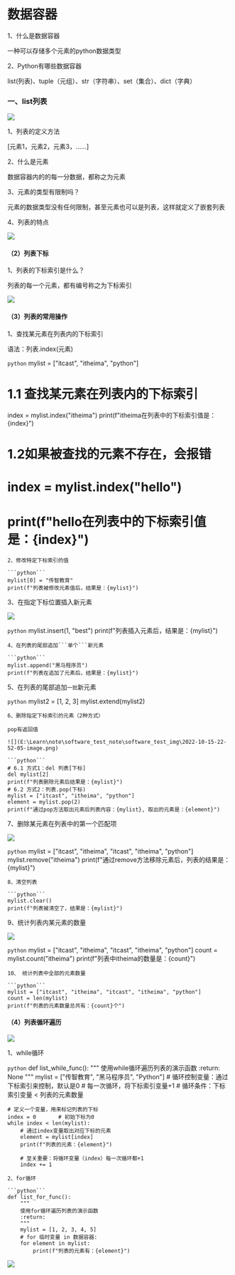 # 数据容器

1、什么是数据容器

一种可以存储多个元素的python数据类型

2、Python有哪些数据容器

list(列表)、tuple（元组）、str（字符串）、set（集合）、dict（字典）

### 一、list列表

![](E:\Learn\note\software_test_note\software_test_img\2022-10-15-23-41-49-image.png)

1、列表的定义方法

[元素1，元素2，元素3，......]

2、什么是元素

数据容器内的的每一分数据，都称之为元素

3、元素的类型有限制吗？

元素的数据类型没有任何限制，甚至元素也可以是列表，这样就定义了嵌套列表

4、列表的特点

![](E:\Learn\note\software_test_note\software_test_img\2022-10-15-23-43-58-image.png)

#### （2）列表下标

1、列表的下标索引是什么？

列表的每一个元素，都有编号称之为下标索引

![](E:\Learn\note\software_test_note\software_test_img\2022-10-15-22-40-08-image.png)   

#### （3）列表的常用操作

1、查找某元素在列表内的下标索引

语法：列表.index(元素)

```python```
mylist = ["itcast", "itheima", "python"]

# 1.1 查找某元素在列表内的下标索引

index = mylist.index("itheima")
print(f"itheima在列表中的下标索引值是：{index}")

# 1.2如果被查找的元素不存在，会报错

# index = mylist.index("hello")

# print(f"hello在列表中的下标索引值是：{index}")

```
2、修改特定下标索引的值

```python```
mylist[0] = "传智教育"
print(f"列表被修改元素值后，结果是：{mylist}")
```

3、在指定下标位置插入新元素

![](E:\Learn\note\software_test_note\software_test_img\2022-10-15-22-49-35-image.png)

```python```
mylist.insert(1, "best")
print(f"列表插入元素后，结果是：{mylist}")

```
4、在列表的尾部追加```单个```新元素

```python```
mylist.append("黑马程序员")
print(f"列表在追加了元素后，结果是：{mylist}")
```

5、在列表的尾部追加```一批```新元素

```python```
mylist2 = [1, 2, 3]
mylist.extend(mylist2)

```
6、删除指定下标索引的元素（2种方式）

pop有返回值

![](E:\Learn\note\software_test_note\software_test_img\2022-10-15-22-52-05-image.png)

```python```
# 6.1 方式1：del 列表[下标]
del mylist[2]
print(f"列表删除元素后结果是：{mylist}")
# 6.2 方式2：列表.pop(下标)
mylist = ["itcast", "itheima", "python"]
element = mylist.pop(2)
print(f"通过pop方法取出元素后列表内容：{mylist}, 取出的元素是：{element}")
```

7、删除某元素在列表中的第一个匹配项

![](E:\Learn\note\software_test_note\software_test_img\2022-10-15-23-36-46-image.png)

```python```
mylist = ["itcast", "itheima", "itcast", "itheima", "python"]
mylist.remove("itheima")
print(f"通过remove方法移除元素后，列表的结果是：{mylist}")

```
8、清空列表

```python```
mylist.clear()
print(f"列表被清空了，结果是：{mylist}")
```

9、统计列表内某元素的数量

![](E:\Learn\note\software_test_note\software_test_img\2022-10-15-23-39-40-image.png)

```python```
mylist = ["itcast", "itheima", "itcast", "itheima", "python"]
count = mylist.count("itheima")
print(f"列表中itheima的数量是：{count}")

```
10、 统计列表中全部的元素数量

```python```
mylist = ["itcast", "itheima", "itcast", "itheima", "python"]
count = len(mylist)
print(f"列表的元素数量总共有：{count}个")
```

#### （4）列表循环遍历

![](E:\Learn\note\software_test_note\software_test_img\2022-10-15-23-51-40-image.png)

1、while循环

```python```
def list_while_func():
    """
    使用while循环遍历列表的演示函数
    :return: None
    """
    mylist = ["传智教育", "黑马程序员", "Python"]
    # 循环控制变量：通过下标索引来控制，默认是0
    # 每一次循环，将下标索引变量+1
    # 循环条件：下标索引变量 < 列表的元素数量

    # 定义一个变量，用来标记列表的下标
    index = 0       # 初始下标为0
    while index < len(mylist):
        # 通过index变量取出对应下标的元素
        element = mylist[index]
        print(f"列表的元素：{element}")
    
        # 至关重要：将循环变量（index）每一次循环都+1
        index += 1

```
2、for循环

```python```
def list_for_func():
    """
    使用for循环遍历列表的演示函数
    :return:
    """
    mylist = [1, 2, 3, 4, 5]
    # for 临时变量 in 数据容器:
    for element in mylist:
        print(f"列表的元素有：{element}")
```

![](E:\Learn\note\software_test_note\software_test_img\2022-10-16-00-07-55-image.png)
